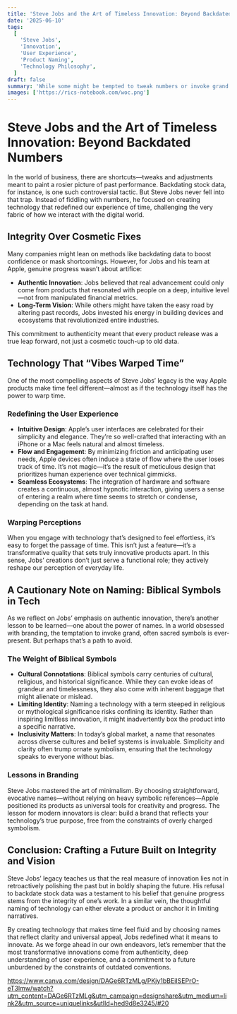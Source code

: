 ```yaml
---
title: 'Steve Jobs and the Art of Timeless Innovation: Beyond Backdated Numbers'
date: '2025-06-10'
tags:
  [
    'Steve Jobs',
    'Innovation',
    'User Experience',
    'Product Naming',
    'Technology Philosophy',
  ]
draft: false
summary: 'While some might be tempted to tweak numbers or invoke grand biblical symbols in tech branding, Steve Jobs forged a different legacy—one that didn’t backdate stock data but instead crafted technology so intuitive it seemed to warp time. Learn why true innovation comes from authenticity and how naming conventions matter.'
images: ['https://rics-notebook.com/woc.png']
---
```


# Steve Jobs and the Art of Timeless Innovation: Beyond Backdated Numbers

In the world of business, there are shortcuts—tweaks and adjustments meant to paint a rosier picture of past performance. Backdating stock data, for instance, is one such controversial tactic. But Steve Jobs never fell into that trap. Instead of fiddling with numbers, he focused on creating technology that redefined our experience of time, challenging the very fabric of how we interact with the digital world.

## Integrity Over Cosmetic Fixes

Many companies might lean on methods like backdating data to boost confidence or mask shortcomings. However, for Jobs and his team at Apple, genuine progress wasn’t about artifice:
  
- **Authentic Innovation**: Jobs believed that real advancement could only come from products that resonated with people on a deep, intuitive level—not from manipulated financial metrics.
- **Long-Term Vision**: While others might have taken the easy road by altering past records, Jobs invested his energy in building devices and ecosystems that revolutionized entire industries.

This commitment to authenticity meant that every product release was a true leap forward, not just a cosmetic touch-up to old data.

## Technology That “Vibes Warped Time”

One of the most compelling aspects of Steve Jobs’ legacy is the way Apple products make time feel different—almost as if the technology itself has the power to warp time.

### Redefining the User Experience

- **Intuitive Design**: Apple’s user interfaces are celebrated for their simplicity and elegance. They’re so well-crafted that interacting with an iPhone or a Mac feels natural and almost timeless.
- **Flow and Engagement**: By minimizing friction and anticipating user needs, Apple devices often induce a state of flow where the user loses track of time. It’s not magic—it’s the result of meticulous design that prioritizes human experience over technical gimmicks.
- **Seamless Ecosystems**: The integration of hardware and software creates a continuous, almost hypnotic interaction, giving users a sense of entering a realm where time seems to stretch or condense, depending on the task at hand.

### Warping Perceptions

When you engage with technology that’s designed to feel effortless, it’s easy to forget the passage of time. This isn’t just a feature—it’s a transformative quality that sets truly innovative products apart. In this sense, Jobs’ creations don’t just serve a functional role; they actively reshape our perception of everyday life.

## A Cautionary Note on Naming: Biblical Symbols in Tech

As we reflect on Jobs’ emphasis on authentic innovation, there’s another lesson to be learned—one about the power of names. In a world obsessed with branding, the temptation to invoke grand, often sacred symbols is ever-present. But perhaps that’s a path to avoid.

### The Weight of Biblical Symbols

- **Cultural Connotations**: Biblical symbols carry centuries of cultural, religious, and historical significance. While they can evoke ideas of grandeur and timelessness, they also come with inherent baggage that might alienate or mislead.
- **Limiting Identity**: Naming a technology with a term steeped in religious or mythological significance risks confining its identity. Rather than inspiring limitless innovation, it might inadvertently box the product into a specific narrative.
- **Inclusivity Matters**: In today’s global market, a name that resonates across diverse cultures and belief systems is invaluable. Simplicity and clarity often trump ornate symbolism, ensuring that the technology speaks to everyone without bias.

### Lessons in Branding

Steve Jobs mastered the art of minimalism. By choosing straightforward, evocative names—without relying on heavy symbolic references—Apple positioned its products as universal tools for creativity and progress. The lesson for modern innovators is clear: build a brand that reflects your technology’s true purpose, free from the constraints of overly charged symbolism.

## Conclusion: Crafting a Future Built on Integrity and Vision

Steve Jobs’ legacy teaches us that the real measure of innovation lies not in retroactively polishing the past but in boldly shaping the future. His refusal to backdate stock data was a testament to his belief that genuine progress stems from the integrity of one’s work. In a similar vein, the thoughtful naming of technology can either elevate a product or anchor it in limiting narratives.

By creating technology that makes time feel fluid and by choosing names that reflect clarity and universal appeal, Jobs redefined what it means to innovate. As we forge ahead in our own endeavors, let’s remember that the most transformative innovations come from authenticity, deep understanding of user experience, and a commitment to a future unburdened by the constraints of outdated conventions.


https://www.canva.com/design/DAGe6RTzMLg/PKjy1bBEiISEPrO-eT3lmw/watch?utm_content=DAGe6RTzMLg&utm_campaign=designshare&utm_medium=link2&utm_source=uniquelinks&utlId=hed9d8e3245/#20